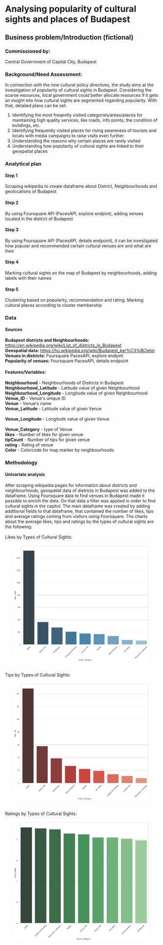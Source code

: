  # Analysing popularity of cultural sights and places of Budapest
 

## Business problem/Introduction (fictional)
### Commissioned by: 
Central Government of Capital City, Budapest

### Background/Need Assessment:
In connection with the new cultural policy directives, the study aims at the investigation of popularity of cultural sights in Budapest. Considering the scarse resources, local government could better allocate resources if it gets an insight into how cultural sights are segmented regarding popularity. With that, detailed plans can be set: 
1. Identifying the most freqently visited categories/areas/places for maintaining high quality services, like roads, info points, the condition of buildings, etc.
2. Identifying frequently visited places for rising awareness of tourists and locals with media campaigns to raise visits even further
3. Understanding the reasons why certain places are rarely visited
4. Understanding how popularity of cultural sights are linked to their geospatial places

### Analytical plan
#### Step 1 
Scraping wikipedia to create dataframe about District, Neighbourhoods and geolocations of Budapest
#### Step 2 
By using Foursquare API (PacesAPI, explore endpint), adding venues located in the district of Budapest
#### Step 3 
By using Foursquare API (PacesAPI, details endpoint), it can be investigated how popular and recommended certain cultural venues are and what are their 
#### Step 4 
Marking cultural sights on the map of Budapest by neighbourhoods, adding labels with their names
#### Step 5
Clustering based on popularity, recommendation and rating. Marking cultural places according to cluster membership

### Data
#### Sources
<b>Budapest districts and Neighbourhoods:</b> https://en.wikipedia.org/wiki/List_of_districts_in_Budapest</br>
<b>Geospatial data:</b> https://hu.wikipedia.org/wiki/Budapest_ker%C3%BCletei</br>
<b>Venues in districts:</b> Foursquare PacesAPI, explore endpint</br>
<b>Popularity of venues:</b> Foursquare PacesAPI, details endpoint</br>

#### Features/Variables:
<b>Neighbourhood</b> 	- Neighbourhoods of Districts in Budapest</br>
<b>Neighbourhood_Latitude</b> - Latitude value of given Neighbourhood</br>
<b>Neighbourhood_Longitude</b> 	-  Longitude value of given Neighbourhood</br>
<b>Venue_ID</b> - Venue's unique ID</br>
<b>Venue</b> 	- Venue's name</br>
<b>Venue_Latitude</b> - Latitude value of given Venue</br>	
<b>Venue_Longitude</b> - Longitude value of given Venue</br>	
<b>Venue_Category</b> - type of Venue</br>
<b>likes</b> - Number of likes for given venue</br>
<b>tipCount</b> - Number of tips for given venue</br>
<b>rating</b> - Rating of venue	</br>
<b>Color</b> - Colorcode for map marker by neighbourhoods</br>

### Methodology
#### Univariate analysis
After scraping wikipedia pages for information about districts and neighbourhoods, geospatial data of districts in Budapest was added to the dataframe. 
Using Foursquare data to find venues in Budapest made it possible to enrich the data. On that data a filter was applied in order to find cultural sights in the capitol. 
The main dataframe was created by adding additional fields to that dataframe, that contained the number of likes, tips and average ratings coming from visitors using Foursquare. 
The charts about the average likes, tips and ratings by the types of cultural sights are the following:<br/>
<br/>Likes by Types of Cultural Sights: <br/>
<p align="center">
  <img src="https://github.com/ZsoltNagy86/Budapest_Cult_Sites/blob/master/Charts/likes_by_cat.png" width="450" title="Likes by Types of Cultural Sights">
</p>
<br/>Tips by Types of Cultural Sights: <br/>
<p align="center">
  <img src="https://github.com/ZsoltNagy86/Budapest_Cult_Sites/blob/master/Charts/tips_by_cat.png" width="450" title="Tips by Types of Cultural Sights">
</p>
<br/>Ratings by Types of Cultural Sights: <br/>
<p align="center">
  <img src="https://github.com/ZsoltNagy86/Budapest_Cult_Sites/blob/master/Charts/rating_by_cat.png" width="450" title="Ratings by Types of Cultural Sights">
</p>
